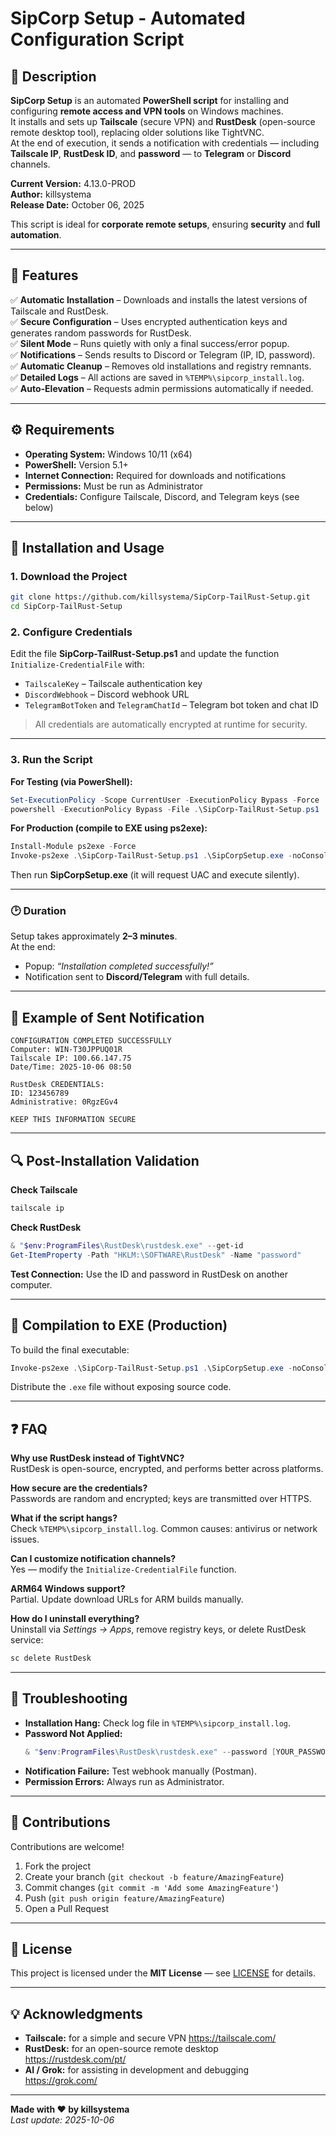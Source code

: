 # SipCorp Setup - Automated Configuration Script

## 🧩 Description
**SipCorp Setup** is an automated **PowerShell script** for installing and configuring **remote access and VPN tools** on Windows machines.  
It installs and sets up **Tailscale** (secure VPN) and **RustDesk** (open-source remote desktop tool), replacing older solutions like TightVNC.  
At the end of execution, it sends a notification with credentials — including **Tailscale IP**, **RustDesk ID**, and **password** — to **Telegram** or **Discord** channels.

**Current Version:** 4.13.0-PROD  
**Author:** killsystema  
**Release Date:** October 06, 2025  

This script is ideal for **corporate remote setups**, ensuring **security** and **full automation**.

---

## 🚀 Features

✅ **Automatic Installation** – Downloads and installs the latest versions of Tailscale and RustDesk.  
✅ **Secure Configuration** – Uses encrypted authentication keys and generates random passwords for RustDesk.  
✅ **Silent Mode** – Runs quietly with only a final success/error popup.  
✅ **Notifications** – Sends results to Discord or Telegram (IP, ID, password).  
✅ **Automatic Cleanup** – Removes old installations and registry remnants.  
✅ **Detailed Logs** – All actions are saved in `%TEMP%\sipcorp_install.log`.  
✅ **Auto-Elevation** – Requests admin permissions automatically if needed.

---

## ⚙️ Requirements

- **Operating System:** Windows 10/11 (x64)  
- **PowerShell:** Version 5.1+  
- **Internet Connection:** Required for downloads and notifications  
- **Permissions:** Must be run as Administrator  
- **Credentials:** Configure Tailscale, Discord, and Telegram keys (see below)

---

## 🧰 Installation and Usage

### 1. Download the Project
```bash
git clone https://github.com/killsystema/SipCorp-TailRust-Setup.git
cd SipCorp-TailRust-Setup
```

### 2. Configure Credentials 
Edit the file **SipCorp-TailRust-Setup.ps1** and update the function `Initialize-CredentialFile` with:

- `TailscaleKey` – Tailscale authentication key  
- `DiscordWebhook` – Discord webhook URL  
- `TelegramBotToken` and `TelegramChatId` – Telegram bot token and chat ID  

> All credentials are automatically encrypted at runtime for security.

---

### 3. Run the Script

**For Testing (via PowerShell):**
```powershell
Set-ExecutionPolicy -Scope CurrentUser -ExecutionPolicy Bypass -Force
powershell -ExecutionPolicy Bypass -File .\SipCorp-TailRust-Setup.ps1
```

**For Production (compile to EXE using ps2exe):**
```powershell
Install-Module ps2exe -Force
Invoke-ps2exe .\SipCorp-TailRust-Setup.ps1 .\SipCorpSetup.exe -noConsole -requireAdmin -version "4.13.0"
```

Then run **SipCorpSetup.exe** (it will request UAC and execute silently).

---

### 🕑 Duration
Setup takes approximately **2–3 minutes**.  
At the end:
- Popup: *“Installation completed successfully!”*  
- Notification sent to **Discord/Telegram** with full details.

---

## 📨 Example of Sent Notification

```
CONFIGURATION COMPLETED SUCCESSFULLY
Computer: WIN-T30JPPUQ01R
Tailscale IP: 100.66.147.75
Date/Time: 2025-10-06 08:50

RustDesk CREDENTIALS:
ID: 123456789
Administrative: 0RgzEGv4

KEEP THIS INFORMATION SECURE
```

---

## 🔍 Post-Installation Validation

**Check Tailscale**
```cmd
tailscale ip
```

**Check RustDesk**
```powershell
& "$env:ProgramFiles\RustDesk\rustdesk.exe" --get-id
Get-ItemProperty -Path "HKLM:\SOFTWARE\RustDesk" -Name "password"
```

**Test Connection:** Use the ID and password in RustDesk on another computer.

---

## 🧱 Compilation to EXE (Production)

To build the final executable:
```powershell
Invoke-ps2exe .\SipCorp-TailRust-Setup.ps1 .\SipCorpSetup.exe -noConsole -iconFile .\word.ico -requireAdmin -version "4.13.0" -title "SipCorp Setup v4.13"
```

Distribute the `.exe` file without exposing source code.

---

## ❓ FAQ

**Why use RustDesk instead of TightVNC?**  
RustDesk is open-source, encrypted, and performs better across platforms.

**How secure are the credentials?**  
Passwords are random and encrypted; keys are transmitted over HTTPS.

**What if the script hangs?**  
Check `%TEMP%\sipcorp_install.log`. Common causes: antivirus or network issues.

**Can I customize notification channels?**  
Yes — modify the `Initialize-CredentialFile` function.

**ARM64 Windows support?**  
Partial. Update download URLs for ARM builds manually.

**How do I uninstall everything?**  
Uninstall via *Settings → Apps*, remove registry keys, or delete RustDesk service:
```cmd
sc delete RustDesk
```

---

## 🧩 Troubleshooting

- **Installation Hang:** Check log file in `%TEMP%\sipcorp_install.log`.  
- **Password Not Applied:**  
  ```powershell
  & "$env:ProgramFiles\RustDesk\rustdesk.exe" --password [YOUR_PASSWORD]
  ```
- **Notification Failure:** Test webhook manually (Postman).  
- **Permission Errors:** Always run as Administrator.

---

## 🤝 Contributions

Contributions are welcome!

1. Fork the project  
2. Create your branch (`git checkout -b feature/AmazingFeature`)  
3. Commit changes (`git commit -m 'Add some AmazingFeature'`)  
4. Push (`git push origin feature/AmazingFeature`)  
5. Open a Pull Request

---

## 🪪 License

This project is licensed under the **MIT License** — see [LICENSE](LICENSE) for details.

---

## 💡 Acknowledgments

- **Tailscale:** for a simple and secure VPN 
https://tailscale.com/
- **RustDesk:** for an open-source remote desktop  
https://rustdesk.com/pt/
- **AI / Grok:** for assisting in development and debugging  
https://grok.com/
---

**Made with ❤️ by killsystema**  
*Last update: 2025-10-06*
